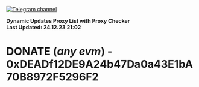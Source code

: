 [![Telegram channel](https://img.shields.io/endpoint?url=https://runkit.io/damiankrawczyk/telegram-badge/branches/master?url=https://t.me/n4z4v0d)](https://t.me/n4z4v0d) 

**Dynamic Updates Proxy List with Proxy Checker**  
**Last Updated: 24.12.23 21:02**

# DONATE (_any evm_) - 0xDEADf12DE9A24b47Da0a43E1bA70B8972F5296F2

